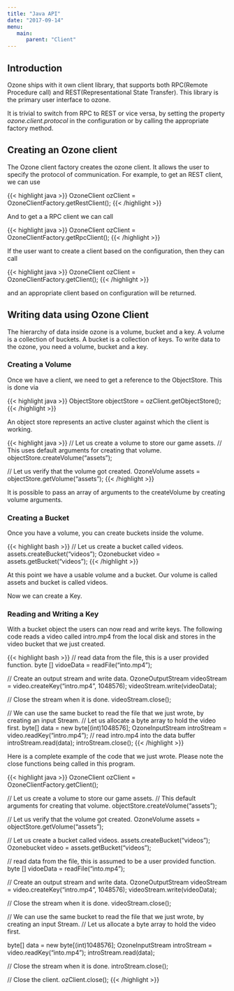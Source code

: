 ```yaml
---
title: "Java API"
date: "2017-09-14"
menu:
   main:
      parent: "Client"
---
```


Introduction
-------------

Ozone ships with it own client library, that supports both RPC(Remote
Procedure call) and REST(Representational State Transfer). This library is
the primary user interface to ozone.

It is trivial to switch from RPC to REST or vice versa, by setting the
property _ozone.client.protocol_ in the configuration or by calling the
appropriate factory method.

## Creating an Ozone client
The Ozone client factory creates the ozone client. It allows the user to
specify the protocol of communication. For example, to get an REST client, we
can use

{{< highlight java >}}
OzoneClient ozClient = OzoneClientFactory.getRestClient();
{{< /highlight >}}

And to get a a RPC client we can call

{{< highlight java >}}
OzoneClient ozClient = OzoneClientFactory.getRpcClient();
{{< /highlight >}}

If the user want to create a client based on the configuration, then they can
call

{{< highlight java >}}
OzoneClient ozClient = OzoneClientFactory.getClient();
{{< /highlight >}}

and an appropriate client based on configuration will be returned.

## Writing data using Ozone Client

The hierarchy of data inside ozone is a volume, bucket and a key. A volume
is a collection of buckets. A bucket is a collection of keys. To write data
to the ozone, you need a volume, bucket and a key.

### Creating a Volume

Once we have a client, we need to get a reference to the ObjectStore.  This
is done via

{{< highlight java >}}
ObjectStore objectStore = ozClient.getObjectStore();
{{< /highlight >}}

An object store represents an active cluster against which the client is working.

{{< highlight java >}}
// Let us create a volume to store our game assets.
// This uses default arguments for creating that volume.
objectStore.createVolume(“assets”);

// Let us verify that the volume got created.
OzoneVolume assets = objectStore.getVolume(“assets”);
{{< /highlight >}}


It is possible to pass an array of arguments to the createVolume by creating volume arguments.

### Creating a Bucket

Once you have a volume, you can create buckets inside the volume.

{{< highlight bash >}}
// Let us create a bucket called videos.
assets.createBucket(“videos”);
Ozonebucket video = assets.getBucket(“videos”);
{{< /highlight >}}

At this point we have a usable volume and a bucket. Our volume is called assets and bucket is called videos.

Now we can create a Key.

### Reading and Writing a Key

With a bucket object the users can now read and write keys. The following code reads a video called intro.mp4 from the local disk and stores in the video bucket that we just created.

{{< highlight bash >}}
// read data from the file, this is a user provided function.
byte [] vidoeData = readFile(“into.mp4”);

// Create an output stream and write data.
OzoneOutputStream videoStream = video.createKey(“intro.mp4”, 1048576);
videoStream.write(videoData);

// Close the stream when it is done.
 videoStream.close();


// We can use the same bucket to read the file that we just wrote, by creating an input Stream.
// Let us allocate a byte array to hold the video first.
byte[] data = new byte[(int)1048576];
OzoneInputStream introStream = video.readKey(“intro.mp4”);
// read intro.mp4 into the data buffer
introStream.read(data);
introStream.close();
{{< /highlight >}}


Here is a complete example of the code that we just wrote. Please note the close functions being called in this program.

{{< highlight java >}}
OzoneClient ozClient = OzoneClientFactory.getClient();

// Let us create a volume to store our game assets.
// This default arguments for creating that volume.
objectStore.createVolume(“assets”);

// Let us verify that the volume got created.
OzoneVolume assets = objectStore.getVolume(“assets”);

// Let us create a bucket called videos.
assets.createBucket(“videos”);
Ozonebucket video = assets.getBucket(“videos”);

// read data from the file, this is assumed to be a user provided function.
byte [] vidoeData = readFile(“into.mp4”);

// Create an output stream and write data.
OzoneOutputStream videoStream = video.createKey(“intro.mp4”, 1048576);
videoStream.write(videoData);

// Close the stream when it is done.
 videoStream.close();


// We can use the same bucket to read the file that we just wrote, by creating an input Stream.
// Let us allocate a byte array to hold the video first.

byte[] data = new byte[(int)1048576];
OzoneInputStream introStream = video.readKey(“into.mp4”);
introStream.read(data);

// Close the stream when it is done.
introStream.close();

// Close the client.
ozClient.close();
{{< /highlight >}}
